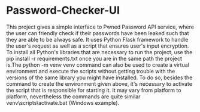 # Password-Checker-UI
This project gives a simple interface to Pwned Password API service, where the user can friendly check if their passwords have been leaked such that they are able to be always safe. It uses Python Flask framework to handle the user's request as well as a script that ensures user's input encryption.
To install all Python's libraries that are necessary to run the project, use the pip install -r requirements.txt once you are in the same path the project is.The python -m venv venv command can also be used to create a virtual environment and execute the scripts without getting trouble with the versions of the same library you might have installed.
To do so, besides the command to create the environment given above, it's necessary to activate the script that is responsible for starting it. It may vary from platform to platform, nevertheless the commands are quite similar venv\scripts\activate.bat (Windows example).     
